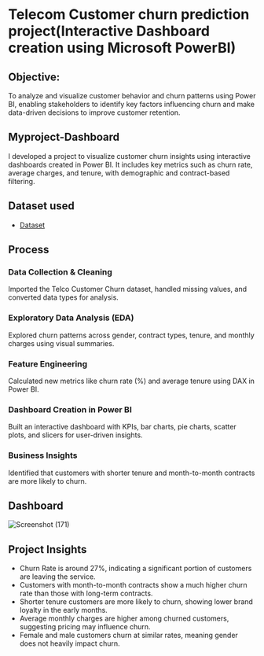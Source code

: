 #  Telecom Customer churn prediction project(Interactive Dashboard creation using Microsoft PowerBI)
## Objective:
To analyze and visualize customer behavior and churn patterns using Power BI, enabling stakeholders to identify key factors influencing churn and make data-driven decisions to improve customer retention.
## Myproject-Dashboard
I developed a project to visualize customer churn insights using interactive dashboards created in Power BI. It includes key metrics such as churn rate, average charges, and tenure, with demographic and contract-based filtering.
## Dataset used
- <a href="https://github.com/kiruba-07/Myproject-Dashboard/blob/main/Telco_customer_churn_prediction.xlsx">Dataset</a>
## Process
### Data Collection & Cleaning
Imported the Telco Customer Churn dataset, handled missing values, and converted data types for analysis.
### Exploratory Data Analysis (EDA)
Explored churn patterns across gender, contract types, tenure, and monthly charges using visual summaries.
### Feature Engineering
Calculated new metrics like churn rate (%) and average tenure using DAX in Power BI.
### Dashboard Creation in Power BI
Built an interactive dashboard with KPIs, bar charts, pie charts, scatter plots, and slicers for user-driven insights.
### Business Insights
Identified that customers with shorter tenure and month-to-month contracts are more likely to churn.
## Dashboard
![Screenshot (171)](https://github.com/user-attachments/assets/b3fb4e48-80dc-476a-8d08-0b7f7587bd94)
## Project Insights
- Churn Rate is around 27%, indicating a significant portion of customers are leaving the service.
- Customers with month-to-month contracts show a much higher churn rate than those with long-term contracts.
- Shorter tenure customers are more likely to churn, showing lower brand loyalty in the early months.
- Average monthly charges are higher among churned customers, suggesting pricing may influence churn.
- Female and male customers churn at similar rates, meaning gender does not heavily impact churn.


 

